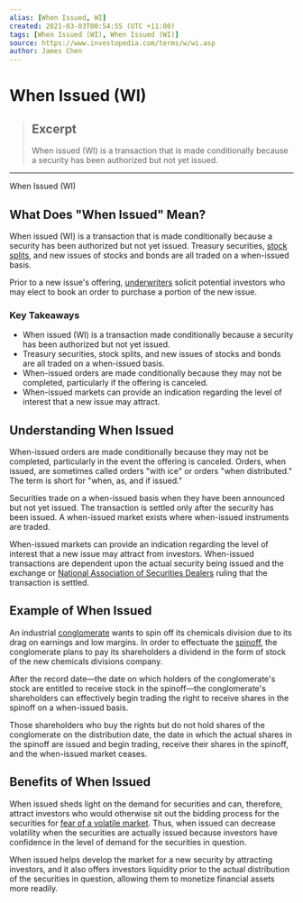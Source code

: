 ```yaml
---
alias: [When Issued, WI]
created: 2021-03-03T00:54:55 (UTC +11:00)
tags: [When Issued (WI), When Issued (WI)]
source: https://www.investopedia.com/terms/w/wi.asp
author: James Chen
---
```


# When Issued (WI)

> ## Excerpt
> When issued (WI) is a transaction that is made conditionally because a security has been authorized but not yet issued.

---

When Issued (WI)
## What Does "When Issued" Mean?

When issued (WI) is a transaction that is made conditionally because a security has been authorized but not yet issued. Treasury securities, [stock splits](https://www.investopedia.com/terms/s/stocksplit.asp), and new issues of stocks and bonds are all traded on a when-issued basis.

Prior to a new issue's offering, [underwriters](https://www.investopedia.com/terms/u/underwriter.asp) solicit potential investors who may elect to book an order to purchase a portion of the new issue.

### Key Takeaways

-   When issued (WI) is a transaction made conditionally because a security has been authorized but not yet issued. 
-   Treasury securities, stock splits, and new issues of stocks and bonds are all traded on a when-issued basis. 
-   When-issued orders are made conditionally because they may not be completed, particularly if the offering is canceled. 
-   When-issued markets can provide an indication regarding the level of interest that a new issue may attract.

## Understanding When Issued

When-issued orders are made conditionally because they may not be completed, particularly in the event the offering is canceled. Orders, when issued, are sometimes called orders "with ice" or orders "when distributed." The term is short for "when, as, and if issued."

Securities trade on a when-issued basis when they have been announced but not yet issued. The transaction is settled only after the security has been issued. A when-issued market exists where when-issued instruments are traded.

When-issued markets can provide an indication regarding the level of interest that a new issue may attract from investors. When-issued transactions are dependent upon the actual security being issued and the exchange or [National Association of Securities Dealers](https://www.investopedia.com/terms/n/nasd.asp) ruling that the transaction is settled.

## Example of When Issued

An industrial [conglomerate](https://www.investopedia.com/terms/c/conglomerate.asp) wants to spin off its chemicals division due to its drag on earnings and low margins. In order to effectuate the [spinoff](https://www.investopedia.com/terms/s/spinoff.asp), the conglomerate plans to pay its shareholders a dividend in the form of stock of the new chemicals divisions company.

After the record date—the date on which holders of the conglomerate's stock are entitled to receive stock in the spinoff—the conglomerate's shareholders can effectively begin trading the right to receive shares in the spinoff on a when-issued basis.

Those shareholders who buy the rights but do not hold shares of the conglomerate on the distribution date, the date in which the actual shares in the spinoff are issued and begin trading, receive their shares in the spinoff, and the when-issued market ceases.

## Benefits of When Issued

When issued sheds light on the demand for securities and can, therefore, attract investors who would otherwise sit out the bidding process for the securities for [fear of a volatile market](https://www.investopedia.com/articles/trading/08/strategies-for-volatile-market.asp). Thus, when issued can decrease volatility when the securities are actually issued because investors have confidence in the level of demand for the securities in question.

When issued helps develop the market for a new security by attracting investors, and it also offers investors liquidity prior to the actual distribution of the securities in question, allowing them to monetize financial assets more readily.
